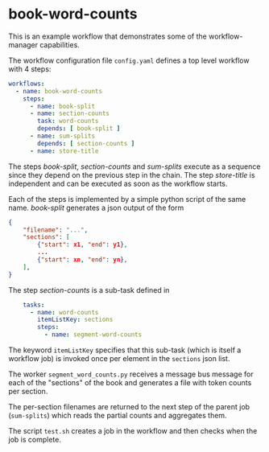# book-word-counts

This is an example workflow that demonstrates some of the workflow-manager capabilities.

The workflow configuration file ```config.yaml``` defines a top level workflow with 4 steps:

```yaml
workflows:
  - name: book-word-counts
    steps:
      - name: book-split
      - name: section-counts
        task: word-counts
        depends: [ book-split ]
      - name: sum-splits
        depends: [ section-counts ]
      - name: store-title
```

The steps _book-split_, _section-counts_ and _sum-splits_ execute as a sequence since they depend on the previous step in the chain. The step _store-title_ is independent and can be executed as soon as the workflow starts.

Each of the steps is implemented by a simple python script of the same name. _book-split_ generates a json output of the form

```json
{
    "filename": "...",
    "sections": [
        {"start": x1, "end": y1},
        ...
        {"start": xn, "end": yn},
    ],
}
```

The step _section-counts_ is a sub-task defined in

```yaml
    tasks:
      - name: word-counts
        itemListKey: sections
        steps:
          - name: segment-word-counts
```

The keyword ```itemListKey``` specifies that this sub-task (which is itself a workflow job) is invoked once per element in the ```sections``` json list.

The worker ```segment_word_counts.py``` receives a message bus message for each of the "sections" of the book and generates a file with token counts per section.

The per-section filenames are returned to the next step of the parent job (```sum-splits```) which reads the partial counts and aggregates them.

The script ```test.sh``` creates a job in the workflow and then checks when the job is complete.
